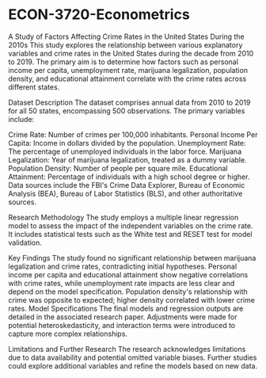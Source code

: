 # ECON-3720-Econometrics
A Study of Factors Affecting Crime Rates in the United States During the 2010s
This study explores the relationship between various explanatory variables and crime rates in the United States during the decade from 2010 to 2019. The primary aim is to determine how factors such as personal income per capita, unemployment rate, marijuana legalization, population density, and educational attainment correlate with the crime rates across different states.

Dataset Description
The dataset comprises annual data from 2010 to 2019 for all 50 states, encompassing 500 observations. The primary variables include:

Crime Rate: Number of crimes per 100,000 inhabitants.
Personal Income Per Capita: Income in dollars divided by the population.
Unemployment Rate: The percentage of unemployed individuals in the labor force.
Marijuana Legalization: Year of marijuana legalization, treated as a dummy variable.
Population Density: Number of people per square mile.
Educational Attainment: Percentage of individuals with a high school degree or higher.
Data sources include the FBI's Crime Data Explorer, Bureau of Economic Analysis (BEA), Bureau of Labor Statistics (BLS), and other authoritative sources.

Research Methodology
The study employs a multiple linear regression model to assess the impact of the independent variables on the crime rate. It includes statistical tests such as the White test and RESET test for model validation.

Key Findings
The study found no significant relationship between marijuana legalization and crime rates, contradicting initial hypotheses.
Personal income per capita and educational attainment show negative correlations with crime rates, while unemployment rate impacts are less clear and depend on the model specification.
Population density's relationship with crime was opposite to expected; higher density correlated with lower crime rates.
Model Specifications
The final models and regression outputs are detailed in the associated research paper. Adjustments were made for potential heteroskedasticity, and interaction terms were introduced to capture more complex relationships.

Limitations and Further Research
The research acknowledges limitations due to data availability and potential omitted variable biases. Further studies could explore additional variables and refine the models based on new data.

